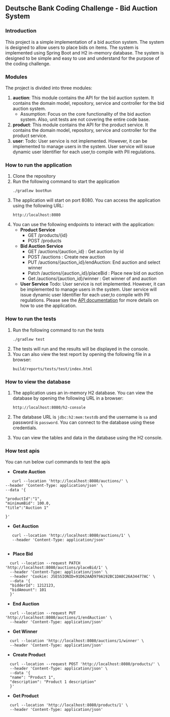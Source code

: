 ## Deutsche Bank Coding Challenge - Bid Auction System 
### Introduction
This project is a simple implementation of a bid auction system. The system is designed to  allow users to place bids on items. The system is implemented using Spring Boot and H2 in-memory database. The system is designed to be simple and easy to use and understand for the purpose of the coding challenge.

### Modules 
The project is divided into three modules:
1. **auction**: This module contains the API for the bid auction system. It contains the domain model, repository, service and controller for the bid auction system.
    - Assumption: Focus on the core functionality of the bid auction system. Also, unit tests are not covering the entire code base.
2. **product**: This module contains the API for the product service. It contains the domain model, repository, service and controller for the product service.
3. **user**: Todo: User service is not implemented. However, it can be implemented to manage users in the system. User service will issue dynamic user Identifier for each user,to compile with PII regulations.

### How to run the application 
1. Clone the repository
2. Run the following command to start the application
    ```
    ./gradlew bootRun
    ```
3. The application will start on port 8080. You can access the application using the following URL:
    ```
    http://localhost:8080
    ```
4. You can use the following endpoints to interact with the application:
    - **Product Service**
        - GET /products/{id}
        - POST /products
    - **Bid Auction Service**
        - GET /auctions/{auction_id} : Get auction by id
        - POST /auctions : Create new auction
        - PUT /auctions/{auction_id}/endAuction: End auction and select winner
        - Patch /auctions/{auction_id}/placeBid : Place new bid on auction 
        - Get /auctions/{auction_id}/winner : Get winner of and auction
    - **User Service**
        Todo: User service is not implemented. However, it can be implemented to manage users in the system. User service will issue dynamic user Identifier for each user,to compile with PII regulations.
    Please see the [API documentation](docs/bidding-api.yaml) for more details on how to use the application.

### How to run the tests
1. Run the following command to run the tests
    ```
    ./gradlew test
    ```
2. The tests will run and the results will be displayed in the console.
3. You can also view the test report by opening the following file in a browser:
    ```
    build/reports/tests/test/index.html
    ```
   
### How to view the database
1. The application uses an in-memory H2 database. You can view the database by opening the following URL in a browser:
    ```
    http://localhost:8080/h2-console
    ```
   
2. The database URL is `jdbc:h2:mem:testdb` and the username is `sa` and password is `password`. You can connect to the database using these credentials.
3. You can view the tables and data in the database using the H2 console.

### How test apis 
   You can run below curl commands to test the apis
   - **Create Auction**
   ```
      curl --location 'http://localhost:8080/auctions/' \
--header 'Content-Type: application/json' \
--data '{

"productId":"1",
"minimumBid": 100.0,
"title":"Auction 1"

}'
   ```
   - **Get Auction**
   ```
      curl --location 'http://localhost:8080/auctions/1' \
      --header 'Content-Type: application/json' 
         
   ```
    
   - **Place Bid**
   ```
     curl --location --request PATCH 'http://localhost:8080/auctions/placeBid/1' \
     --header 'Content-Type: application/json' \
     --header 'Cookie: JSESSIONID=91D62AAD979A192BC1DA8C26A34477AC' \
     --data '{
     "bidderId": 1212123,
     "bidAmount": 101
     }'
   ```
   - **End Auction**
   ```
     curl --location --request PUT 'http://localhost:8080/auctions/1/endAuction' \
     --header 'Content-Type: application/json' 
   ```
   - **Get Winner**
   ```
     curl --location 'http://localhost:8080/auctions/1/winner' \
     --header 'Content-Type: application/json' 
   ```
   - **Create Product**
   ```
     curl --location --request POST 'http://localhost:8080/products/' \
     --header 'Content-Type: application/json' \
     --data '{
     "name": "Product 1",
     "description": "Product 1 description"
     }'
   ```
   - **Get Product**
   ```
     curl --location 'http://localhost:8080/products/1' \
     --header 'Content-Type: application/json' 
   ```
